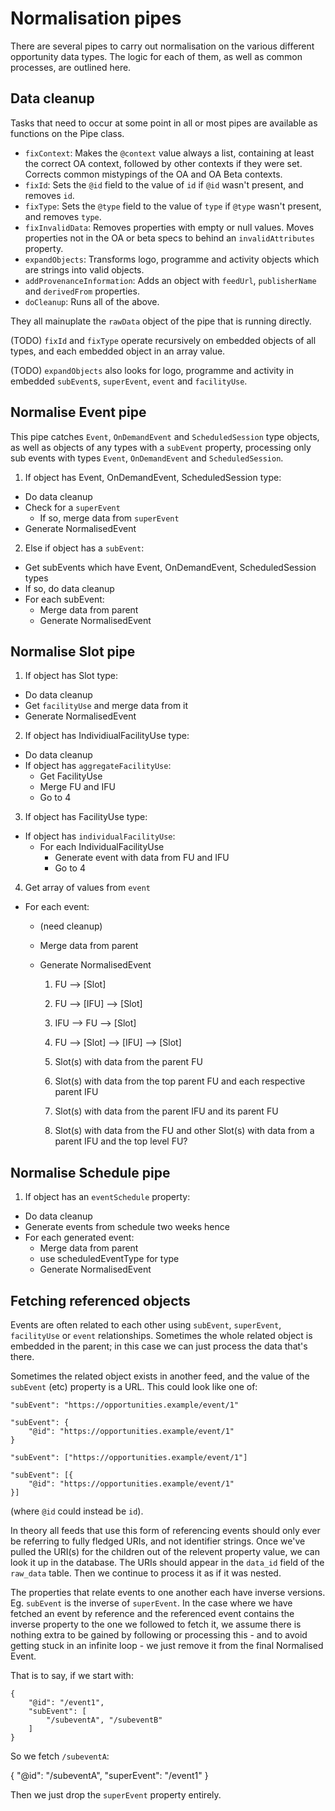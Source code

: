 # Normalisation pipes

There are several pipes to carry out normalisation on the various different opportunity data types. The logic for each of them, as well as common processes, are outlined here.

## Data cleanup

Tasks that need to occur at some point in all or most pipes are available as functions on the Pipe class.

* `fixContext`: Makes the `@context` value always a list, containing at least the correct OA context, followed by other contexts if they were set. Corrects common mistypings of the OA and OA Beta contexts.
* `fixId`: Sets the `@id` field to the value of `id` if `@id` wasn't present, and removes `id`.
* `fixType`: Sets the `@type` field to the value of `type` if `@type` wasn't present, and removes `type`.
* `fixInvalidData`: Removes properties with empty or null values. Moves properties not in the OA or beta specs to behind an `invalidAttributes` property.
* `expandObjects`: Transforms logo, programme and activity objects which are strings into valid objects.
* `addProvenanceInformation`: Adds an object with `feedUrl`, `publisherName` and `derivedFrom` properties.
* `doCleanup`: Runs all of the above.

They all mainuplate the `rawData` object of the pipe that is running directly.

(TODO) `fixId` and `fixType` operate recursively on embedded objects of all types, and each embedded object in an array value.

(TODO) `expandObjects` also looks for logo, programme and activity in embedded `subEvent`s, `superEvent`, `event` and `facilityUse`.

## Normalise Event pipe

This pipe catches `Event`, `OnDemandEvent` and `ScheduledSession` type objects, as well as objects of any types with a `subEvent` property, processing only sub events with types `Event`, `OnDemandEvent` and `ScheduledSession`.

1. If object has Event, OnDemandEvent, ScheduledSession type:
  * Do data cleanup
  * Check for a `superEvent`
    * If so, merge data from `superEvent`
  * Generate NormalisedEvent
2. Else if object has a `subEvent`:
  * Get subEvents which have Event, OnDemandEvent, ScheduledSession types
  * If so, do data cleanup
  * For each subEvent:
    * Merge data from parent
    * Generate NormalisedEvent

## Normalise Slot pipe

1. If object has Slot type:
  * Do data cleanup
  * Get `facilityUse` and merge data from it
  * Generate NormalisedEvent
2. If object has IndividiualFacilityUse type:
  * Do data cleanup
  * If object has `aggregateFacilityUse`:
    * Get FacilityUse
    * Merge FU and IFU
    * Go to 4
3. If object has FacilityUse type:
  * If object has `individualFacilityUse`:
    * For each IndividualFacilityUse
      * Generate event with data from FU and IFU
      * Go to 4

4. Get array of values from `event`
  * For each event:
    * (need cleanup)
    * Merge data from parent
    * Generate NormalisedEvent

      1. FU --> [Slot]
      2. FU --> [IFU] --> [Slot]
      3. IFU --> FU
             --> [Slot]
      4. FU --> [Slot]
            --> [IFU] --> [Slot]

      1. Slot(s) with data from the parent FU
      2. Slot(s) with data from the top parent FU and each respective parent IFU
      3. Slot(s) with data from the parent IFU and its parent FU
      4. Slot(s) with data from the FU and other Slot(s) with data from a parent IFU and the top level FU?

## Normalise Schedule pipe

1. If object has an `eventSchedule` property:
  * Do data cleanup
  * Generate events from schedule two weeks hence
  * For each generated event:
    * Merge data from parent
    * use scheduledEventType for type
    * Generate NormalisedEvent


## Fetching referenced objects

Events are often related to each other using `subEvent`, `superEvent`, `facilityUse` or `event` relationships. Sometimes the whole related object is embedded in the parent; in this case we can just process the data that's there.

Sometimes the related object exists in another feed, and the value of the `subEvent` (etc) property is a URL. This could look like one of:

```
"subEvent": "https://opportunities.example/event/1"
```

```
"subEvent": {
    "@id": "https://opportunities.example/event/1"
}
```

```
"subEvent": ["https://opportunities.example/event/1"]
```

```
"subEvent": [{
    "@id": "https://opportunities.example/event/1"
}]
```

(where `@id` could instead be `id`).

In theory all feeds that use this form of referencing events should only ever be referring to fully fledged URIs, and not identifier strings. Once we've pulled the URI(s) for the children out of the relevent property value, we can look it up in the database. The URIs should appear in the `data_id` field of the `raw_data` table. Then we continue to process it as if it was nested.

The properties that relate events to one another each have inverse versions. Eg. `subEvent` is the inverse of `superEvent`. In the case where we have fetched an event by reference and the referenced event contains the inverse property to the one we followed to fetch it, we assume there is nothing extra to be gained by following or processing this - and to avoid getting stuck in an infinite loop - we just remove it from the final Normalised Event.

That is to say, if we start with:

```
{
    "@id": "/event1",
    "subEvent": [
        "/subeventA", "/subeventB"
    ]
}
```

So we fetch `/subeventA`:

{
    "@id": "/subeventA",
    "superEvent": "/event1"
}

Then we just drop the `superEvent` property entirely.
